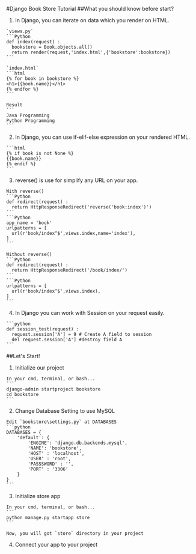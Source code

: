 #Django Book Store Tutorial
##What you should know before start?
  1. In Django, you can iterate on data which you render on HTML.

    `views.py`
    ```Python
    def index(request) :
      bookstore = Book.objects.all()
      return render(request,'index.html',{'bookstore':bookstore})
    ```

    `index.html`
    ```html
    {% for book in bookstore %}
    <h1>{{book.name}}</h1>
    {% endfor %}
    ```

    Result
    ```
    Java Programming
    Python Programming
    ```

  2. In Django, you can use if-elif-else expression on your rendered HTML.

    ```html
    {% if book is not None %}
    {{book.name}}
    {% endif %}
    ```

  3. reverse() is use for simplify any URL on your app.

    With reverse()
    ```Python
    def redirect(request) :
      return HttpResponseRedirect('reverse('book:index')')
    ```
    ```Python
    app_name = 'book'
    urlpatterns = [
      url(r'book/index^$',views.index,name='index'),
    ]
    ```

    Without reverse()
    ```Python
    def redirect(request) :
      return HttpResponseRedirect('/book/index/')
    ```
    ```Python
    urlpatterns = [
      url(r'book/index^$',views.index),
    ]
    ```

  4. In Django you can work with Session on your request easily.

    ```python
    def session_test(request) :
      request.session['A'] = 9 # Create A field to session
      del request.session['A'] #destroy field A
    ```

##Let's Start!
  1. Initialize our project

    In your cmd, terminal, or bash...
    ```
    django-admin startproject bookstore
    cd bookstore
    ```

  2. Change Database Setting to use MySQL

    Edit `bookstore\settings.py` at DATABASES
    ```python
    DATABASES = {
        'default': {
            'ENGINE': 'django.db.backends.mysql',
            'NAME': 'bookstore',
            'HOST' : 'localhost',
            'USER' : 'root',
            'PASSSWORD' : '',
            'PORT' : '3306'
        }
    }
    ```

  3. Initialize store app

    In your cmd, terminal, or bash...
    ```
    python manage.py startapp store
    ```

    Now, you will got `store` directory in your project

  4. Connect your app to your project
